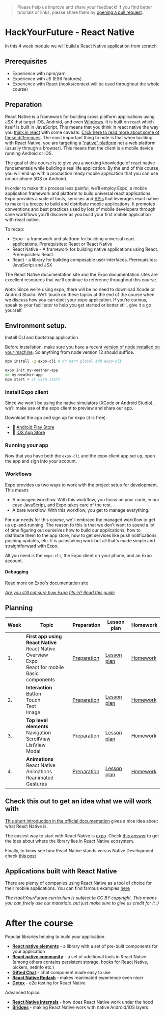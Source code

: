> Please help us improve and share your feedback! If you find better tutorials
or links, please share them by [opening a pull request](https://github.com/HackYourFuture-CPH/react-native/pulls).

# HackYourFuture - React Native

In this 4 week module we will build a React Native application from scratch

## Prerequisites

* Experience with npm/yarn
* Experience with JS (ES6 features)
* Experience with React (hooks/context will be used throughout the whole course)

## Preparation

React Native is a framework for building cross platform applications using JSX that target iOS, Android, and even [Windows](https://github.com/microsoft/react-native-windows). It is built on react which itself is built in JavaScript. This means that you think in react native the way you [think in react](https://reactjs.org/docs/thinking-in-react.html) with some caveats. [Click here to read  more about some of these differences](https://medium.com/@alexmngn/from-reactjs-to-react-native-what-are-the-main-differences-between-both-d6e8e88ebf24). The most important thing to note is that when building with React Native, you are targeting a [“native” platform](https://searchsoftwarequality.techtarget.com/definition/native-application-native-app#:~:text=A%20native%20application%20is%20a,device-specific%20hardware%20and%20software.) not a web platform (usually through a browser). This means that the client is a mobile device running Android or iOS. 

The goal of this course is to give you a working knowledge of react native fundamentals while building a real life application. By the end of this course, you will end up with a production ready mobile application that you can use on our phone (iOS or Android). 

In order to make this process less painful, we’ll employ Expo, a mobile application framework and platform to build universal react applications. Expo provides a suite of tools, services and [APIs](https://docs.expo.io/versions/latest/sdk/overview/) that leverages react native to make it a breeze to build and distribute mobile applications. It promotes conventions and best practices used by lots of mobile developers through sane workflows you’ll discover as you build your first mobile application with react native.

To recap:

- Expo - a framework and platform for building universal react applications. Prerequisites: React or React Native
- React Native - A framework for building native applications using React. Prerequisites: React
- React - a library for building composable user interfaces. Prerequisites: JavaScript and JSX

The React Native documentation site and the Expo documentation sites are excellent resources that we’ll continue to reference throughout this course. 

*Note*: Since we’re using expo, there will be no need to download Xcode or Android Studio. We’ll touch on these topics at the end of the course when we discuss how you can eject your expo application. If you’re curious, speak to your facilitator to help you get started or better still, give it a go yourself.


## Environment setup. 

Install CLI and bootstrap application

Before installation, make sure you have a recent [version of node installed on your machine](https://nodejs.org/en/download/). So anything from node version 12 should suffice. 


```bash
npm install -g expo-cli # or yarn global add expo-cli
```

```bash
expo init my-weather-app
cd my-weather-app
npm start # or yarn start 
```

### Install Expo client

Since we won't be using the native simulators (XCode or Android Studio), we'll make use of the expo client to preview and share our app.

Download the app and sign up for expo (it is free). 

- 🤖 [Android Play Store](https://play.google.com/store/apps/details?id=host.exp.exponent)
- 🍎 [iOS App Store](https://itunes.com/apps/exponent)

### Running your app

Now that you have both the `expo-cli` and the expo client app set up, open the app and sign into your account.

### Workflows

Expo provides us two ways to work with the project setup for development. This means

- A managed workflow. With this workflow, you focus on your code, in our case JavaScript, and Expo takes care of the rest. 
- A bare workflow. With this workflow, you get to manage everything.

For our needs for this course, we'll embrace the managed workflow to get us up-and-running. The reason fo this is that we don't want to spend a lot of time figuring out ourselves how to build our applications, how to distribute them to the app store, how to get services like push notifications, pushing updates, etc. It is painstaking work but all that's made simple and straightforward with Expo. 

All you need is the `expo-cli`, the Expo client on your phone, and an Expo account.

#### Debugging

[Read more on Expo's documentation site](https://docs.expo.io/workflow/debugging)

[*Are you still not sure how Expo fits in? Read this guide*](https://docs.expo.io/workflow/already-used-react-native/)


## Planning
| Week | Topic                                                                                                             | Preparation                         | Lesson plan                         | Homework                      |
| ---- | ----------------------------------------------------------------------------------------------------------------- | ----------------------------------- | ----------------------------------- | ----------------------------- |
| 1.   | **First app using React Native** <br> React Native Overview <br> Expo <br> React for mobile <br> Basic components | [Preparation](week1/preparation.md) | [Lesson plan](week1/lesson-plan.md) | [Homework](week1/homework.md) |
| 2.   | **Interaction** <br> Button <br> Touch <br> Text <br> Image                                                       | [Preparation](week2/preparation.md) | [Lesson plan](week2/lesson-plan.md) | [Homework](week2/homework.md) |
| 3.   | **Top level elements** <br> Navigation <br> ScrollView <br> ListView <br> Modal                                   | [Preparation](week3/preparation.md) | [Lesson plan](week3/lesson-plan.md) | [Homework](week3/homework.md) |
| 4.   | **Animations** <br> React Native Animations <br> Reanimated <br> Gestures                                         | [Preparation](week4/preparation.md) | [Lesson plan](week4/lesson-plan.md) | [Homework](week4/homework.md) |

## Check this out to get an idea what we will work with

[This short introduction in the official documentation](https://reactnative.dev/) gives a nice idea about what React Native is.

The easiest way to start with React Native is [expo](https://expo.io/features). Check [this answer](https://stackoverflow.com/questions/39170622/what-is-the-difference-between-expo-and-react-native) to get the idea about where the library lies in React Native ecosystem. 

Finally, to know see how React Native stands versus Native Development check [this post](https://medium.com/mop-developers/mobile-app-development-react-native-vs-native-ios-android-49c5c168045b)

## Applications built with React Native

There are plenty of companies using React Native as a tool of choice for their mobile applications. 
You can find famous examples [here](https://brainhub.eu/blog/react-native-apps/)

*The HackYourFuture curriculum is subject to CC BY copyright. This means you can freely use our materials, but just make sure to give us credit for it :)*

# After the course

Popular libraries helping to build your application:
- **[React native elements](https://reactnativeelements.com/)** - a library with a set of pre-built components for your application
- **[React native community](https://github.com/react-native-community)** - a set of additional tools in React Native (among others contains persistent storage, hooks for React Native, pickers, netinfo etc.)
- **[Gifted Chat](https://github.com/FaridSafi/react-native-gifted-chat#readme)** - chat component made easy to use
- **[React Native Redash](https://github.com/wcandillon/react-native-redash#readme)** - makes reanimated experience even nicer
- **[Detox](https://github.com/wix/Detox#readme)** - e2e testing for React Native

Advanced topics:
- **[React Native internals](https://www.reactnative.guide/3-react-native-internals/3.1-react-native-internals.html)** - how does React Native work under the hood
- **[Bridges](https://medium.com/hackernoon/react-native-bridge-for-ios-and-android-43feb9712fcb)** - making React Native work with native Android/iOS layers

